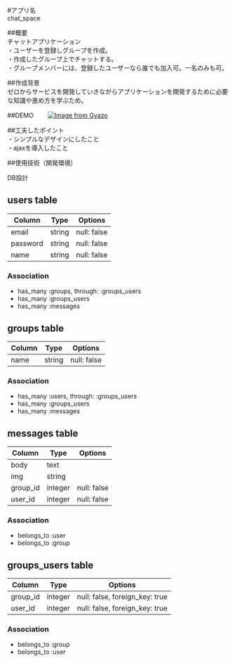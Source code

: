 #アプリ名  
chat_space

##概要  
チャットアプリケーション  
・ユーザーを登録しグループを作成。  
・作成したグループ上でチャットする。  
・グループメンバーには、登録したユーザーなら誰でも加入可。一名のみも可。  
  
##作成背景  
ゼロからサービスを開発していきながらアプリケーションを開発するために必要な知識や進め方を学ぶため。  

##DEMO　　 
[![Image from Gyazo](https://i.gyazo.com/9d879c961b85569ddce68564585c83b5.gif)](https://gyazo.com/9d879c961b85569ddce68564585c83b5)  

##工夫したポイント  
・シンプルなデザインにしたこと  
・ajaxを導入したこと  
  
##使用技術（開発環境）  
    

DB設計
## users table
|Column|Type|Options|
|------|----|-------|
|email|string|null: false|
|password|string|null: false|
|name|string|null: false|
### Association
 - has_many :groups, through: :groups_users
 - has_many :groups_users
 - has_many :messages
  
## groups table
|Column|Type|Options|
|------|----|-------|
|name|string|null: false|
### Association
 - has_many :users, through: :groups_users
 - has_many :groups_users
 - has_many :messages
  
## messages table
|Column|Type|Options|
|------|----|-------|
|body|text|
|img|string|
|group_id|integer|null: false|
|user_id|integer|null: false|
### Association
 - belongs_to :user
 - belongs_to :group

## groups_users table
|Column|Type|Options|
|------|----|-------|
|group_id|integer|null: false, foreign_key: true|
|user_id|integer|null: false, foreign_key: true|
### Association
 - belongs_to :group
 - belongs_to :user
